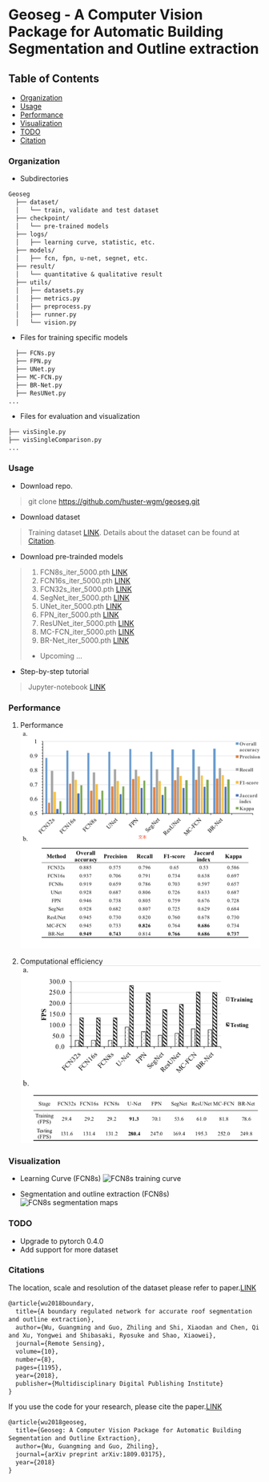 # Geoseg - A Computer Vision Package for Automatic Building Segmentation and Outline extraction

## Table of Contents
- <a href='#organization'>Organization</a>
- <a href='#usage'>Usage</a>
- <a href='#performance'>Performance</a>
- <a href='#visualization'>Visualization</a>
- <a href='#todo'>TODO</a>
- <a href='#citation'>Citation</a>


### Organization
- Subdirectories
```
Geoseg
  ├── dataset/
  │   └── train, validate and test dataset
  ├── checkpoint/
  │   └── pre-trained models
  ├── logs/
  │   ├── learning curve, statistic, etc.
  ├── models/
  │   ├── fcn, fpn, u-net, segnet, etc.
  ├── result/
  │   └── quantitative & qualitative result
  ├── utils/
  │   ├── datasets.py
  │   ├── metrics.py
  │   ├── preprocess.py
  │   ├── runner.py
  │   └── vision.py
```
- Files for training specific models
```
  ├── FCNs.py
  ├── FPN.py
  ├── UNet.py
  ├── MC-FCN.py
  ├── BR-Net.py
  ├── ResUNet.py
...
```
- Files for evaluation and visualization
```
├── visSingle.py
├── visSingleComparison.py
...
```
### Usage

- Download repo.
> git clone  https://github.com/huster-wgm/geoseg.git

- Download dataset
> Training dataset [LINK](https://drive.google.com/file/d/1boGcJz9TyK9XB4GUhjCHVu8XGtbgjjbi/view?usp=sharing). Details about the dataset can be found at <a href='#citation'>Citation</a>.

- Download pre-trainded models
> 1. FCN8s_iter_5000.pth [LINK](https://drive.google.com/open?id=1KHs7coyXAipz8t5cN_lbTC4MOYi8FddI)
> 2.  FCN16s_iter_5000.pth [LINK](https://drive.google.com/open?id=1wlORkMx_ykmHysShUKY4UcCYs-fVaen6)
> 3. FCN32s_iter_5000.pth [LINK](https://drive.google.com/open?id=1OR_Sk66RAGtKrp0quvqazRkL0xtAH8RY)
> 4. SegNet_iter_5000.pth [LINK](https://drive.google.com/open?id=1J0aRjFG-zOSSXnynm02VaYxjw1tjx-qC)
> 5. UNet_iter_5000.pth [LINK](https://drive.google.com/open?id=17X0aCgRx3XXgH1fcfLoLwgcbWIzxZe5K)
> 6. FPN_iter_5000.pth [LINK](https://drive.google.com/open?id=1fWrCnGQJBZTw7m5OZlQvH5-R_JJlBA-r)
> 7. ResUNet_iter_5000.pth [LINK](https://drive.google.com/open?id=1jGs_PxEMXCshOzXdg9LuFJxe8kO39oxT)
> 8. MC-FCN_iter_5000.pth [LINK](https://drive.google.com/open?id=1Kt_JmR0ZGXvK9kuTmDOek5l1SsHX4xhz)
> 9. BR-Net_iter_5000.pth [LINK](https://drive.google.com/open?id=1rytD9tzAq2mne5yf3XEh-jTSHlvQvedT)
> * Upcoming ...

- Step-by-step tutorial
> Jupyter-notebook [LINK](.How-to/How-to.ipynd)
### Performance

1. Performance
![performance](./result/excel/performance.png)

2. Computational efficiency
![time](./result/excel/computational.png)

### Visualization

- Learning Curve (FCN8s)
![FCN8s training curve](./logs/curve/FCN8s_iter_5000.png)

- Segmentation and outline extraction (FCN8s)
![FCN8s segmentation maps](./result/single/FCN8s_canny_segmap_edge_1.png)

### TODO
- Upgrade to pytorch 0.4.0
- Add support for more dataset

### Citations
The location, scale and resolution of the dataset please refer to paper.[LINK](https://www.mdpi.com/2072-4292/10/8/1195/htm)
```
@article{wu2018boundary,
  title={A boundary regulated network for accurate roof segmentation and outline extraction},
  author={Wu, Guangming and Guo, Zhiling and Shi, Xiaodan and Chen, Qi and Xu, Yongwei and Shibasaki, Ryosuke and Shao, Xiaowei},
  journal={Remote Sensing},
  volume={10},
  number={8},
  pages={1195},
  year={2018},
  publisher={Multidisciplinary Digital Publishing Institute}
}
```
If you use the code for your research, please cite the paper.[LINK](https://arxiv.org/pdf/1809.03175.pdf)
```
@article{wu2018geoseg,
  title={Geoseg: A Computer Vision Package for Automatic Building Segmentation and Outline Extraction},
  author={Wu, Guangming and Guo, Zhiling},
  journal={arXiv preprint arXiv:1809.03175},
  year={2018}
}
```
